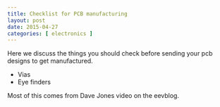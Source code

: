 ```yaml
---
title: Checklist for PCB manufacturing
layout: post
date: 2015-04-27
categories: [ electronics ]
---
```


Here we discuss the things you should check before sending your pcb designs to get manufactured. 

* Vias
* Eye finders

Most of this comes from Dave Jones video on the eevblog. 
